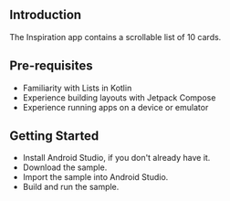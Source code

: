 
## Introduction

The Inspiration app contains a scrollable list of 10 cards.

## Pre-requisites

- Familiarity with Lists in Kotlin
- Experience building layouts with Jetpack Compose
- Experience running apps on a device or emulator

## Getting Started

- Install Android Studio, if you don't already have it.
- Download the sample.
- Import the sample into Android Studio.
- Build and run the sample.

